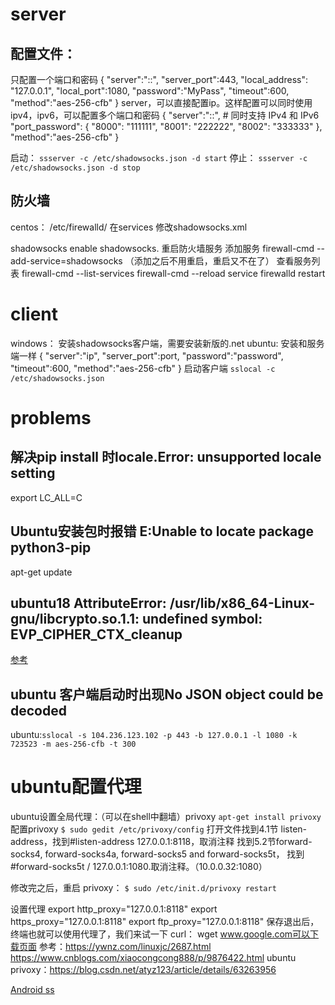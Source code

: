 # server
## 配置文件：
只配置一个端口和密码
{
"server":"::",
"server_port":443,
"local_address": "127.0.0.1",
"local_port":1080,
"password":"MyPass",
"timeout":600,
"method":"aes-256-cfb"
}
server，可以直接配置ip。这样配置可以同时使用ipv4，ipv6，可以配置多个端口和密码
{
 "server":"::",          # 同时支持 IPv4 和 IPv6
 "port_password": {
    "8000": "111111",
    "8001": "222222",
    "8002": "333333"
 },
 "method":"aes-256-cfb"
}

启动： `ssserver -c /etc/shadowsocks.json -d start`
停止： `ssserver -c /etc/shadowsocks.json -d stop`

## 防火墙
centos：
/etc/firewalld/
在services 修改shadowsocks.xml
<?xml version="1.0" encoding="utf-8"?>
<service>
  <short>shadowsocks</short>
  <description>enable shadowsocks.</description>
  <port protocol="tcp" port="8000"/>
  <port protocol="tcp" port="443"/>
  <port protocol="tcp" port="1080"/>
</service>
重启防火墙服务
添加服务  firewall-cmd --add-service=shadowsocks   （添加之后不用重启，重启又不在了）
查看服务列表 firewall-cmd --list-services
firewall-cmd --reload
service firewalld restart 

# client
windows： 安装shadowsocks客户端，需要安装新版的.net
ubuntu:  安装和服务端一样
 {
   "server":"ip",
   "server_port":port,
   "password":"password",
   "timeout":600,
   "method":"aes-256-cfb"
 }
启动客户端
`sslocal -c /etc/shadowsocks.json`


# problems
## 解决pip install 时locale.Error: unsupported locale setting  
export LC_ALL=C   
## Ubuntu安装包时报错 E:Unable to locate package python3-pip    
apt-get update  
## ubuntu18 AttributeError: /usr/lib/x86_64-Linux-gnu/libcrypto.so.1.1: undefined symbol: EVP_CIPHER_CTX_cleanup
[参考](https://wangxin1248.github.io/linux/2018/04/ubuntu-install-shadowsocks.html)
## ubuntu 客户端启动时出现No JSON object could be decoded  
ubuntu:`sslocal -s 104.236.123.102 -p 443 -b 127.0.0.1 -l 1080 -k 723523 -m aes-256-cfb -t 300`

# ubuntu配置代理
ubuntu设置全局代理：（可以在shell中翻墙）privoxy
`apt-get install privoxy`
配置privoxy
`$ sudo gedit /etc/privoxy/config`
 打开文件找到4.1节 listen-address，找到#listen-address 127.0.0.1:8118，取消注释
找到5.2节forward-socks4, forward-socks4a, forward-socks5 and forward-socks5t，
找到#forward-socks5t / 127.0.0.1:1080.取消注释。（10.0.0.32:1080）

修改完之后，重启 privoxy：
`$ sudo /etc/init.d/privoxy restart`

设置代理
export http_proxy="127.0.0.1:8118"
export https_proxy="127.0.0.1:8118"
export ftp_proxy="127.0.0.1:8118"
保存退出后，终端也就可以使用代理了，我们来试一下 curl：
wget www.google.com可以下载页面
参考：https://ywnz.com/linuxjc/2687.html
https://www.cnblogs.com/xiaocongcong888/p/9876422.html
ubuntu   privoxy：https://blog.csdn.net/atyz123/article/details/63263956


[Android ss](http://github.com/shadowsocks/shadowsocks-android/releases)


